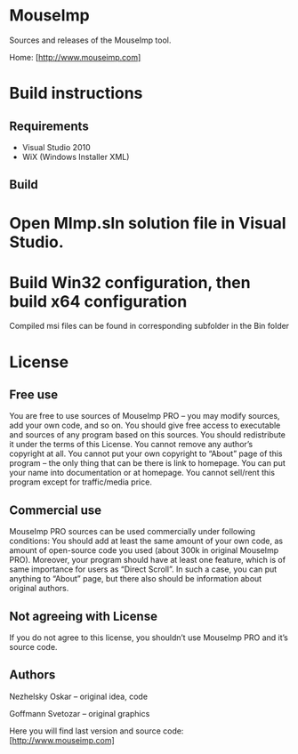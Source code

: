 MouseImp
========

Sources and releases of the MouseImp tool.

Home: [http://www.mouseimp.com]

Build instructions
==================

Requirements
------------
* Visual Studio 2010
* WiX (Windows Installer XML)

Build
-----

# Open MImp.sln solution file in Visual Studio.
# Build Win32 configuration, then build x64 configuration
Compiled msi files can be found in corresponding subfolder in the Bin folder

License
=======

Free use
--------

You are free to use sources of MouseImp PRO – you may modify sources, add your own code, and so on. You should give free
access to executable and sources of any program based on this sources. You should redistribute it under the terms of this License. You cannot remove any author’s copyright at all. You cannot put your own copyright to “About” page of this program – the only thing that can be there is link to homepage. You can put your name into documentation or at homepage. You cannot sell/rent this program except for traffic/media price.

Commercial use
--------------

MouseImp PRO sources can be used commercially under following conditions: You should add at least the same amount of your own code, as amount of open-source code you used (about 300k in original MouseImp PRO). Moreover, your program should have at least one feature, which is of same importance for users as “Direct Scroll”. In such a case, you can put anything to “About” page, but there also should be information about original authors.

Not agreeing with License
-------------------------

If you do not agree to this license, you shouldn’t use MouseImp PRO and it’s source code.

Authors
-------

Nezhelsky Oskar – original idea, code

Goffmann Svetozar – original graphics

Here you will find last version and source code:  
[http://www.mouseimp.com]

   [http://www.mouseimp.com]: http://www.mouseimp.com

